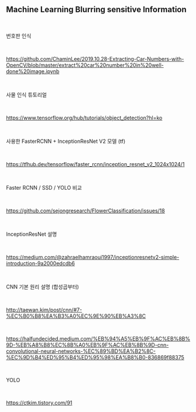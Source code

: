 <h2> Machine Learning Blurring sensitive Information </h2>

<br/>

번호판 인식

<br/>

https://github.com/ChaminLee/2019.10.28-Extracting-Car-Numbers-with-OpenCV/blob/master/extract%20car%20number%20in%20well-done%20image.ipynb

<br/>

사물 인식 튜토리얼

<br/>

https://www.tensorflow.org/hub/tutorials/object_detection?hl=ko

<br/>

사용한 FasterRCNN + InceptionResNet V2 모델 (tf)

<br/>

https://tfhub.dev/tensorflow/faster_rcnn/inception_resnet_v2_1024x1024/1

<br/>

Faster RCNN / SSD / YOLO 비교 

<br/>

https://github.com/sejongresearch/FlowerClassification/issues/18

<br/>

InceptionResNet 설명

<br/>

https://medium.com/@zahraelhamraoui1997/inceptionresnetv2-simple-introduction-9a2000edcdb6

<br/>

CNN 기본 원리 설명 (합성곱부터)

<br/>

http://taewan.kim/post/cnn/#7-%EC%B0%B8%EA%B3%A0%EC%9E%90%EB%A3%8C

<br/>

https://halfundecided.medium.com/%EB%94%A5%EB%9F%AC%EB%8B%9D-%EB%A8%B8%EC%8B%A0%EB%9F%AC%EB%8B%9D-cnn-convolutional-neural-networks-%EC%89%BD%EA%B2%8C-%EC%9D%B4%ED%95%B4%ED%95%98%EA%B8%B0-836869f88375

<br/>

YOLO

<br/>

https://ctkim.tistory.com/91

<br/>

